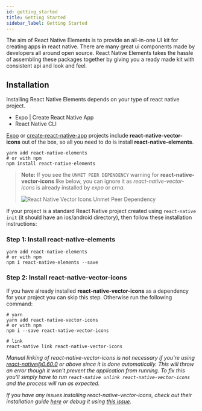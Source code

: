 ```yaml
---
id: getting_started
title: Getting Started
sidebar_label: Getting Started
---
```


The aim of React Native Elements is to provide an all-in-one UI kit for creating
apps in react native. There are many great ui components made by developers all
around open source. React Native Elements takes the hassle of assembling these
packages together by giving you a ready made kit with consistent api and look
and feel.

## Installation

Installing React Native Elements depends on your type of react native project.

<div class="toggler">
  <ul role="tablist" >
    <li id="expo" class="button-expo" aria-selected="false" role="tab" tabindex="0" aria-controls="expo" onclick="displayTab('expo')">
      Expo | Create React Native App
    </li>
    <li id="native" class="button-native" aria-selected="false" role="tab" tabindex="-1" aria-controls="nativetab" onclick="displayTab('native')">
      React Native CLI
    </li>
  </ul>
</div>

<block class="expo" />

[Expo](https://expo.io) or
[create-react-native-app](https://github.com/react-community/create-react-native-app)
projects include **react-native-vector-icons** out of the box, so all you need
to do is install **react-native-elements**.

```
yarn add react-native-elements
# or with npm
npm install react-native-elements
```

> **Note:** If you see the `UNMET PEER DEPENDENCY` warning for
> **react-native-vector-icons** like below, you can ignore it as
> _react-native-vector-icons_ is already installed by _expo_ or _crna_.
>
> ![React Native Vector Icons Unmet Peer Dependency](/react-native-elements/img/peer-dep-error.png)

<block class="native" />

If your project is a standard React Native project created using
`react-native init` (it should have an ios/android directory), then follow these
installation instructions:

### Step 1: Install react-native-elements

```
yarn add react-native-elements
# or with npm
npm i react-native-elements --save
```

### Step 2: Install react-native-vector-icons

If you have already installed **react-native-vector-icons** as a dependency for
your project you can skip this step. Otherwise run the following command:

```
# yarn
yarn add react-native-vector-icons
# or with npm
npm i --save react-native-vector-icons

# link
react-native link react-native-vector-icons
```

_Manual linking of react-native-vector-icons is not necessary if you're using react-native@0.60.0 or above since it is done automatically. This will throw an error though it won't prevent the application from running. To fix this you'll simply have to run `react-native unlink react-native-vector-icons` and the process will run as expected._

_If you have any issues installing react-native-vector-icons, check out their
installation guide
[here](https://github.com/oblador/react-native-vector-icons#installation) or
debug it using
[this issue](https://github.com/react-native-training/react-native-elements/issues/503)._

<script>
  function displayTab(value) {
    var container = document.getElementsByTagName('block')[0].parentNode;
    container.className = 'display-' + value;
  }
  function convertBlocks() {
    // Convert <div>...<span><block /></span>...</div>
    // Into <div>...<block />...</div>
    var blocks = document.querySelectorAll('block');
    for (var i = 0; i < blocks.length; ++i) {
      var block = blocks[i];
      var span = blocks[i].parentNode;
      var container = span.parentNode;
      container.insertBefore(block, span);
      container.removeChild(span);
    }
    // Convert <div>...<block />content<block />...</div>
    // Into <div>...<block>content</block><block />...</div>
    blocks = document.querySelectorAll('block');
    for (var i = 0; i < blocks.length; ++i) {
      var block = blocks[i];
      while (
        block.nextSibling &&
        block.nextSibling.tagName !== 'BLOCK'
      ) {
        block.appendChild(block.nextSibling);
      }
    }
  }
  convertBlocks();
  displayTab('expo')
</script>
